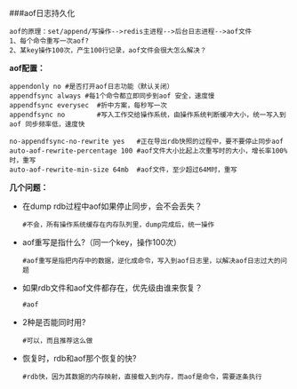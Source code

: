 ###aof日志持久化

	aof的原理：set/append/写操作-->redis主进程-->后台日志进程-->aof文件
	1、每个命令重写一次aof?
	2、某key操作100次，产生100行记录，aof文件会很大怎么解决？


**aof配置：**

	appendonly no #是否打开aof日志功能（默认关闭）
	appendfsync always #每1个命令都立即同步到aof 安全，速度慢
	appendfsync everysec  #折中方案，每秒写一次
	appendfsync no        #写入工作交给操作系统，由操作系统判断缓冲大小，统一写入到aof 同步频率低，速度快
	
	no-appendfsync-no-rewrite yes   #正在导出rdb快照的过程中，要不要停止同步aof
	auto-aof-rewrite-percentage 100 #aof文件大小比起上次重写时的大小，增长率100%时，重写
	auto-aof-rewrite-min-size 64mb  #aof文件，至少超过64M时，重写
	
**几个问题：**
	
- 在dump rdb过程中aof如果停止同步，会不会丢失？ 
	
	  #不会，所有操作系统缓存在内存队列里，dump完成后，统一操作
	
- aof重写是指什么?（同一个key，操作100次）
	
	  #aof重写是指把内存中的数据，逆化成命令，写入到aof日志里，以解决aof日志过大的问题
	
- 如果rdb文件和aof文件都存在，优先级由谁来恢复？
	
	  #aof
	
- 2种是否能同时用?
	
	  #可以，而且推荐这么做
	
- 恢复时，rdb和aof那个恢复的快?
	
	  #rdb快，因为其数据的内存映射，直接载入到内存，而aof是命令，需要逐条执行


